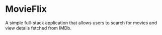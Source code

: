 # MovieFlix

A simple full-stack application that allows users to search for movies and view details fetched from IMDb.
